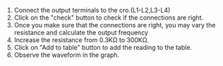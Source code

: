 1) Connect the output terminals to the cro.(L1-L2,L3-L4)<br/>
2) Click on the "check" button to check if the connections are right.<br/>
3) Once you make sure that the connections are right, you may vary the resistance and calculate the output frequency <br/>
4) Increase the resistance from 0.3K&ohm; to 300K&ohm;. <br/>
5) Click on "Add to table" button to add the reading to the table.<br/>
6) Observe the waveform in the graph.<br/>

